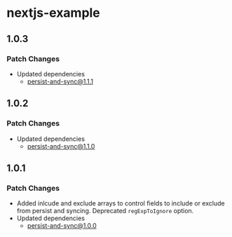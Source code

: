 # nextjs-example

## 1.0.3

### Patch Changes

- Updated dependencies
  - persist-and-sync@1.1.1

## 1.0.2

### Patch Changes

- Updated dependencies
  - persist-and-sync@1.1.0

## 1.0.1

### Patch Changes

- Added inlcude and exclude arrays to control fields to include or exclude from persist and syncing. Deprecated `regExpToIgnore` option.
- Updated dependencies
  - persist-and-sync@1.0.0

